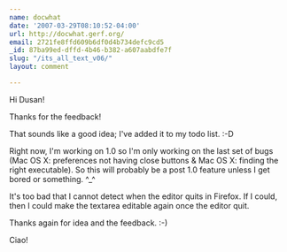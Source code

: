 ```yaml
---
name: docwhat
date: '2007-03-29T08:10:52-04:00'
url: http://docwhat.gerf.org/
email: 2721fe8ffd609b6df0d4b734defc9cd5
_id: 87ba99ed-dffd-4b46-b382-a607aabdfe7f
slug: "/its_all_text_v06/"
layout: comment

---
```


Hi Dusan!

Thanks for the feedback!

That sounds like a good idea; I've added it to my todo list. :-D

Right now, I'm working on 1.0 so I'm only working on the last set of bugs (Mac OS X: preferences not having close buttons & Mac OS X: finding the right executable).  So this will probably be a post 1.0 feature unless I get bored or something. ^_^

It's too bad that I cannot detect when the editor quits in Firefox.  If I could, then I could make the textarea editable again once the editor quit.

Thanks again for idea and the feedback. :-)

Ciao!
